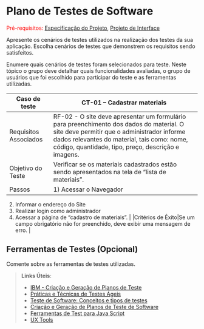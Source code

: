 # Plano de Testes de Software

<span style="color:red">Pré-requisitos: <a href="2-Especificação do Projeto.md"> Especificação do Projeto</a></span>, <a href="3-Projeto de Interface.md"> Projeto de Interface</a>

Apresente os cenários de testes utilizados na realização dos testes da sua aplicação. Escolha cenários de testes que demonstrem os requisitos sendo satisfeitos.

Enumere quais cenários de testes foram selecionados para teste. Neste tópico o grupo deve detalhar quais funcionalidades avaliadas, o grupo de usuários que foi escolhido para participar do teste e as ferramentas utilizadas.


|Caso de teste  | CT-01 – Cadastrar materiais  |
|-------|-------------------------|
|Requisitos Associados| RF-02 - O site deve apresentar um formulário para preenchimento dos dados do material. O site deve permitir que o administrador informe dados relevantes do material, tais como: nome, código, quantidade, tipo, preço, descrição e imagens. | 
|Objetivo do Teste| Verificar se os materiais cadastrados estão sendo apresentados na tela de “lista de materiais”. | 
|Passos| 1) Acessar o Navegador
2) Informar o endereço do Site
3) Realizar login como administrador
4) Acessar a página de “cadastro de materiais”.
 |
|Critérios de Êxito|Se um campo obrigatório não for preenchido, deve exibir uma mensagem de erro. |

 
## Ferramentas de Testes (Opcional)

Comente sobre as ferramentas de testes utilizadas.
 
> **Links Úteis**:
> - [IBM - Criação e Geração de Planos de Teste](https://www.ibm.com/developerworks/br/local/rational/criacao_geracao_planos_testes_software/index.html)
> - [Práticas e Técnicas de Testes Ágeis](http://assiste.serpro.gov.br/serproagil/Apresenta/slides.pdf)
> -  [Teste de Software: Conceitos e tipos de testes](https://blog.onedaytesting.com.br/teste-de-software/)
> - [Criação e Geração de Planos de Teste de Software](https://www.ibm.com/developerworks/br/local/rational/criacao_geracao_planos_testes_software/index.html)
> - [Ferramentas de Test para Java Script](https://geekflare.com/javascript-unit-testing/)
> - [UX Tools](https://uxdesign.cc/ux-user-research-and-user-testing-tools-2d339d379dc7)
